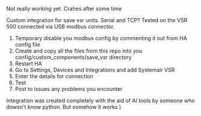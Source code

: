 Not really working yet. Crahes after some time

Custom integration for save vsr units. Serial and TCP?
Tested on the VSR 500 connected via USB modbus connector.

1. Temporary disable you modbus config by commenting it out from HA config file
2. Create and copy all the files from this repo into you config/custom_components/save_vsr directory
3. Restart HA
4. Go to Settings, Devices and Integrations and add Systemair VSR
5. Enter the details for connection
6. Test
7. Post to issues any problems you encounter

Integration was created completely with the aid of AI tools by someone who dowsn't know python. But somehow it works )
